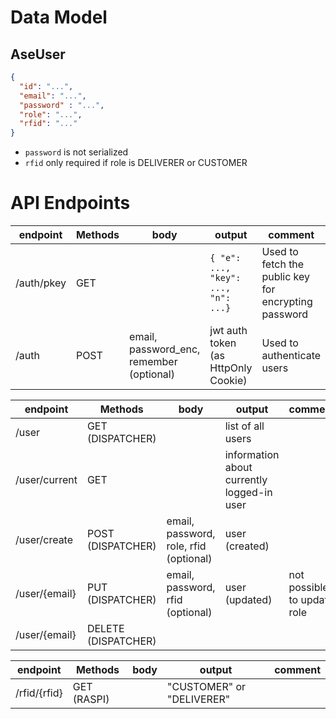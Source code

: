 # Data Model

## AseUser
```json
{
  "id": "...",
  "email": "...",
  "password" : "...",
  "role": "...",
  "rfid": "..."
}
```
- `password` is not serialized
- `rfid` only required if role is DELIVERER or CUSTOMER

# API Endpoints

| endpoint   | Methods | body                                     | output                              | comment                                             |
|------------|---------|------------------------------------------|-------------------------------------|-----------------------------------------------------|
| /auth/pkey | GET     |                                          | `{ "e": ..., "key": ..., "n": ...}` | Used to fetch the public key for encrypting password |
| /auth      | POST    | email, password_enc, remember (optional) | jwt auth token (as HttpOnly Cookie) | Used to authenticate users                          |

| endpoint       | Methods             | body                                   | output                                     | comment                     |
|----------------|---------------------|----------------------------------------|--------------------------------------------|-----------------------------|
| /user          | GET (DISPATCHER)    |                                        | list of all users                          |                             |
| /user/current  | GET                 |                                        | information about currently logged-in user |                             |
| /user/create   | POST (DISPATCHER)   | email, password, role, rfid (optional) | user (created)                             |                             | 
| /user/{email}  | PUT (DISPATCHER)    | email, password, rfid (optional)       | user (updated)                             | not possible to update role |
| /user/{email}  | DELETE (DISPATCHER) |                                        |                                            |                             |

| endpoint     | Methods     | body | output                    | comment |
|--------------|-------------|------|---------------------------|---------|
| /rfid/{rfid} | GET (RASPI) |      | "CUSTOMER" or "DELIVERER" |         |
